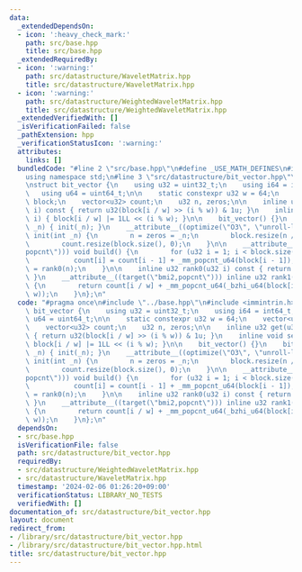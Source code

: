 ```yaml
---
data:
  _extendedDependsOn:
  - icon: ':heavy_check_mark:'
    path: src/base.hpp
    title: src/base.hpp
  _extendedRequiredBy:
  - icon: ':warning:'
    path: src/datastructure/WaveletMatrix.hpp
    title: src/datastructure/WaveletMatrix.hpp
  - icon: ':warning:'
    path: src/datastructure/WeightedWaveletMatrix.hpp
    title: src/datastructure/WeightedWaveletMatrix.hpp
  _extendedVerifiedWith: []
  _isVerificationFailed: false
  _pathExtension: hpp
  _verificationStatusIcon: ':warning:'
  attributes:
    links: []
  bundledCode: "#line 2 \"src/base.hpp\"\n#define _USE_MATH_DEFINES\n#include <bits/stdc++.h>\n\
    using namespace std;\n#line 3 \"src/datastructure/bit_vector.hpp\"\n#include <immintrin.h>\n\
    \nstruct bit_vector {\n    using u32 = uint32_t;\n    using i64 = int64_t;\n \
    \   using u64 = uint64_t;\n\n    static constexpr u32 w = 64;\n    vector<u64>\
    \ block;\n    vector<u32> count;\n    u32 n, zeros;\n\n    inline u32 get(u32\
    \ i) const { return u32(block[i / w] >> (i % w)) & 1u; }\n    inline void set(u32\
    \ i) { block[i / w] |= 1LL << (i % w); }\n\n    bit_vector() {}\n    bit_vector(int\
    \ _n) { init(_n); }\n    __attribute__((optimize(\"O3\", \"unroll-loops\"))) void\
    \ init(int _n) {\n        n = zeros = _n;\n        block.resize(n / w + 1, 0);\n\
    \        count.resize(block.size(), 0);\n    }\n\n    __attribute__((target(\"\
    popcnt\"))) void build() {\n        for (u32 i = 1; i < block.size(); ++i)\n \
    \           count[i] = count[i - 1] + _mm_popcnt_u64(block[i - 1]);\n        zeros\
    \ = rank0(n);\n    }\n\n    inline u32 rank0(u32 i) const { return i - rank1(i);\
    \ }\n    __attribute__((target(\"bmi2,popcnt\"))) inline u32 rank1(u32 i) const\
    \ {\n        return count[i / w] + _mm_popcnt_u64(_bzhi_u64(block[i / w], i %\
    \ w));\n    }\n};\n"
  code: "#pragma once\n#include \"../base.hpp\"\n#include <immintrin.h>\n\nstruct\
    \ bit_vector {\n    using u32 = uint32_t;\n    using i64 = int64_t;\n    using\
    \ u64 = uint64_t;\n\n    static constexpr u32 w = 64;\n    vector<u64> block;\n\
    \    vector<u32> count;\n    u32 n, zeros;\n\n    inline u32 get(u32 i) const\
    \ { return u32(block[i / w] >> (i % w)) & 1u; }\n    inline void set(u32 i) {\
    \ block[i / w] |= 1LL << (i % w); }\n\n    bit_vector() {}\n    bit_vector(int\
    \ _n) { init(_n); }\n    __attribute__((optimize(\"O3\", \"unroll-loops\"))) void\
    \ init(int _n) {\n        n = zeros = _n;\n        block.resize(n / w + 1, 0);\n\
    \        count.resize(block.size(), 0);\n    }\n\n    __attribute__((target(\"\
    popcnt\"))) void build() {\n        for (u32 i = 1; i < block.size(); ++i)\n \
    \           count[i] = count[i - 1] + _mm_popcnt_u64(block[i - 1]);\n        zeros\
    \ = rank0(n);\n    }\n\n    inline u32 rank0(u32 i) const { return i - rank1(i);\
    \ }\n    __attribute__((target(\"bmi2,popcnt\"))) inline u32 rank1(u32 i) const\
    \ {\n        return count[i / w] + _mm_popcnt_u64(_bzhi_u64(block[i / w], i %\
    \ w));\n    }\n};\n"
  dependsOn:
  - src/base.hpp
  isVerificationFile: false
  path: src/datastructure/bit_vector.hpp
  requiredBy:
  - src/datastructure/WeightedWaveletMatrix.hpp
  - src/datastructure/WaveletMatrix.hpp
  timestamp: '2024-02-06 01:26:20+09:00'
  verificationStatus: LIBRARY_NO_TESTS
  verifiedWith: []
documentation_of: src/datastructure/bit_vector.hpp
layout: document
redirect_from:
- /library/src/datastructure/bit_vector.hpp
- /library/src/datastructure/bit_vector.hpp.html
title: src/datastructure/bit_vector.hpp
---
```

